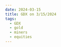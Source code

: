 ```yaml
---
date: 2024-03-15
title: GDX on 3/15/2024
tags: 
  - GDX
  - gold
  - miners
  - equities
---
```

<div class="post">
<snapshot-grid 
    :reports="['2024/03/14/CTA/GDX', '2024/03/15/CTA/GDX', '2024/03/15/MTP/GDX']"
    chart="2024/03/15/Chart/GDX"
/>
<p>

</p>
<p>

</p>
</div>